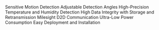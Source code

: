 Sensitive Motion Detection
Adjustable Detection Angles
High-Precision Temperature and Humidity Detection
High Data Integrity with Storage and Retransmission
Milesight D2D Communication
Ultra-Low Power Consumption
Easy Deployment and Installation
